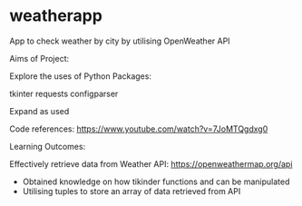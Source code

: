 # weatherapp
App to check weather by city by utilising OpenWeather API

Aims of Project:

Explore the uses of Python Packages:

tkinter
requests
configparser

Expand as used

Code references:
https://www.youtube.com/watch?v=7JoMTQgdxg0

Learning Outcomes:

Effectively retrieve data from Weather API: https://openweathermap.org/api
- Obtained knowledge on how tikinder functions and can be manipulated
- Utilising tuples to store an array of data retrieved from API
